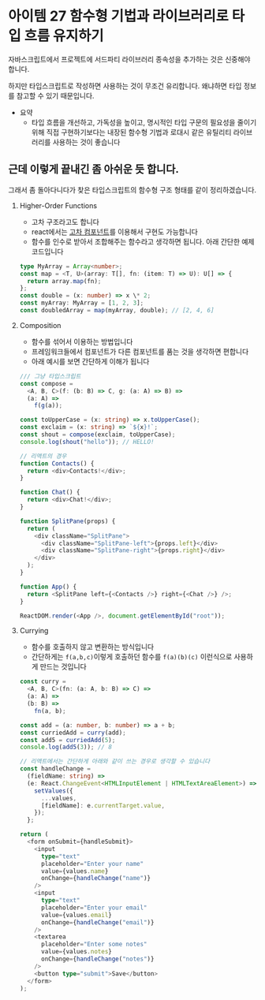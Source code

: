 # 아이템 27 함수형 기법과 라이브러리로 타입 흐름 유지하기

자바스크립트에서 프로젝트에 서드파티 라이브러리 종속성을 추가하는 것은 신중해야합니다.

하지만 타입스크립트로 작성하면 사용하는 것이 무조건 유리합니다. 왜냐하면 타입 정보를 참고할 수 있기 때문입니다.

- 요약
  - 타입 흐름을 개선하고, 가독성을 높이고, 명시적인 타입 구문의 필요성을 줄이기 위해 직접 구현하기보다는 내장된 함수형 기법과 로대시 같은 유틸리티 라이브러리를 사용하는 것이 좋습니다

## 근데 이렇게 끝내긴 좀 아쉬운 듯 합니다.

그래서 좀 돌아다니다가 찾은 타입스크립트의 함수형 구조 형태를 같이 정리하겠습니다.

1. Higher-Order Functions

   - 고차 구조라고도 합니다
   - react에서는 [고차 컴포넌트](https://ko.reactjs.org/docs/higher-order-components.html)를 이용해서 구현도 가능합니다
   - 함수를 인수로 받아서 조합해주는 함수라고 생각하면 됩니다. 아래 간단한 예제 코드입니다

   ```typescript
   type MyArray = Array<number>;
   const map = <T, U>(array: T[], fn: (item: T) => U): U[] => {
     return array.map(fn);
   };
   const double = (x: number) => x \* 2;
   const myArray: MyArray = [1, 2, 3];
   const doubledArray = map(myArray, double); // [2, 4, 6]

   ```

2. Composition

   - 함수를 섞어서 이용하는 방법입니다
   - 프레임워크들에서 컴포넌트가 다른 컴포넌트를 품는 것을 생각하면 편합니다
   - 아래 예시를 보면 간단하게 이해가 됩니다

   ```typescript
   /// 그냥 타입스크립트
   const compose =
     <A, B, C>(f: (b: B) => C, g: (a: A) => B) =>
     (a: A) =>
       f(g(a));

   const toUpperCase = (x: string) => x.toUpperCase();
   const exclaim = (x: string) => `${x}!`;
   const shout = compose(exclaim, toUpperCase);
   console.log(shout("hello")); // HELLO!

   // 리액트의 경우
   function Contacts() {
     return <div>Contacts!</div>;
   }

   function Chat() {
     return <div>Chat!</div>;
   }

   function SplitPane(props) {
     return (
       <div className="SplitPane">
         <div className="SplitPane-left">{props.left}</div>
         <div className="SplitPane-right">{props.right}</div>
       </div>
     );
   }

   function App() {
     return <SplitPane left={<Contacts />} right={<Chat />} />;
   }

   ReactDOM.render(<App />, document.getElementById("root"));
   ```

3. Currying

   - 함수를 호출하지 않고 변환하는 방식입니다
   - 간단하게는 `f(a,b,c)`이렇게 호출하던 함수를 `f(a)(b)(c)` 이런식으로 사용하게 만드는 것입니다

   ```typescript
   const curry =
     <A, B, C>(fn: (a: A, b: B) => C) =>
     (a: A) =>
     (b: B) =>
       fn(a, b);

   const add = (a: number, b: number) => a + b;
   const curriedAdd = curry(add);
   const add5 = curriedAdd(5);
   console.log(add5(3)); // 8

   // 리액트에서는 간단하게 아래와 같이 쓰는 경우로 생각할 수 있습니다
   const handleChange =
     (fieldName: string) =>
     (e: React.ChangeEvent<HTMLInputElement | HTMLTextAreaElement>) => {
       setValues({
         ...values,
         [fieldName]: e.currentTarget.value,
       });
     };

   return (
     <form onSubmit={handleSubmit}>
       <input
         type="text"
         placeholder="Enter your name"
         value={values.name}
         onChange={handleChange("name")}
       />
       <input
         type="text"
         placeholder="Enter your email"
         value={values.email}
         onChange={handleChange("email")}
       />
       <textarea
         placeholder="Enter some notes"
         value={values.notes}
         onChange={handleChange("notes")}
       />
       <button type="submit">Save</button>
     </form>
   );
   ```
